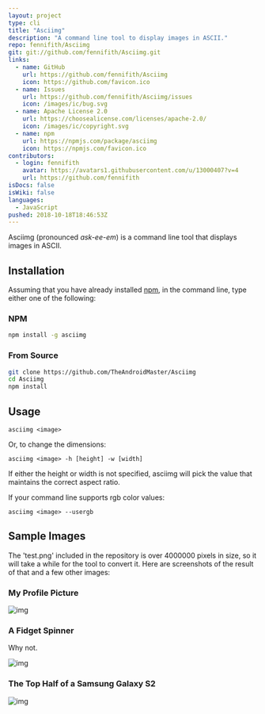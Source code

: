```yaml
---
layout: project
type: cli
title: "Asciimg"
description: "A command line tool to display images in ASCII."
repo: fennifith/Asciimg
git: git://github.com/fennifith/Asciimg.git
links:
  - name: GitHub
    url: https://github.com/fennifith/Asciimg
    icon: https://github.com/favicon.ico
  - name: Issues
    url: https://github.com/fennifith/Asciimg/issues
    icon: /images/ic/bug.svg
  - name: Apache License 2.0
    url: https://choosealicense.com/licenses/apache-2.0/
    icon: /images/ic/copyright.svg
  - name: npm
    url: https://npmjs.com/package/asciimg
    icon: https://npmjs.com/favicon.ico
contributors:
  - login: fennifith
    avatar: https://avatars1.githubusercontent.com/u/13000407?v=4
    url: https://github.com/fennifith
isDocs: false
isWiki: false
languages:
  - JavaScript
pushed: 2018-10-18T18:46:53Z
---
```


Asciimg (pronounced _ask-ee-em_) is a command line tool that displays images in ASCII.

## Installation

Assuming that you have already installed [npm](https://www.npmjs.com/), in the command line, type either one of the following:

### NPM

```bash
npm install -g asciimg
```

### From Source

```bash
git clone https://github.com/TheAndroidMaster/Asciimg
cd Asciimg
npm install
```

## Usage

```nohighlight
asciimg <image>
```

Or, to change the dimensions:

```nohighlight
asciimg <image> -h [height] -w [width]
```

If either the height or width is not specified, asciimg will pick the value that maintains the correct aspect ratio.

If your command line supports rgb color values:

```nohighlight
asciimg <image> --usergb
```

## Sample Images

The 'test.png' included in the repository is over 4000000 pixels in size, so it will take a while for the tool to convert it. Here are screenshots of the result of that and a few other images:

### My Profile Picture
![img](https://raw.githubusercontent.com/fennifith/Asciimg/master/./.github/images/me.png?raw=true)

### A Fidget Spinner
Why not.

![img](https://raw.githubusercontent.com/fennifith/Asciimg/master/./.github/images/fidgetspinner.png?raw=true)

### The Top Half of a Samsung Galaxy S2
![img](./.github/images/galaxys2.png?raw=true)
